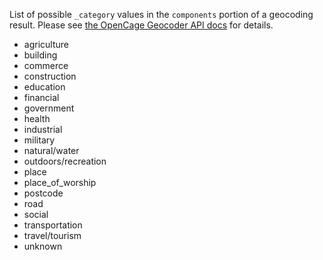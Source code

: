 List of possible `_category` values in the `components` portion of a geocoding result. Please see [the OpenCage Geocoder API docs](https://opencagedata.com/api#formatted) for details.

  * agriculture
  * building
  * commerce
  * construction
  * education
  * financial
  * government
  * health
  * industrial
  * military
  * natural/water
  * outdoors/recreation
  * place
  * place_of_worship
  * postcode
  * road
  * social
  * transportation
  * travel/tourism
  * unknown